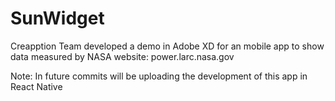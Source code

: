 # SunWidget
Creapption Team developed a demo in Adobe XD for an mobile app to show data measured by NASA website: power.larc.nasa.gov

Note:
In future commits will be uploading the development of this app in React Native
